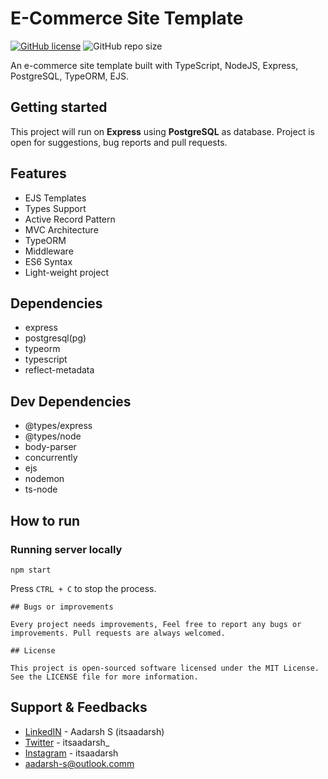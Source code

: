 # E-Commerce Site Template

[![GitHub license](https://img.shields.io/github/license/smitbarmase/rest-express-mongodb-server)](https://github.com/smitbarmase/rest-express-mongodb-server/blob/master/LICENSE)
![GitHub repo size](https://img.shields.io/github/repo-size/smitbarmase/rest-express-mongodb-server)

An e-commerce site template built with TypeScript, NodeJS, Express, PostgreSQL, TypeORM, EJS.

## Getting started

This project will run on **Express** using **PostgreSQL** as database. Project is open for suggestions, bug reports and pull requests.

## Features

- EJS Templates
- Types Support
- Active Record Pattern
- MVC Architecture
- TypeORM
- Middleware
- ES6 Syntax
- Light-weight project

## Dependencies

- express
- postgresql(pg)
- typeorm
- typescript
- reflect-metadata

## Dev Dependencies

- @types/express
- @types/node
- body-parser
- concurrently
- ejs
- nodemon
- ts-node

## How to run

### Running server locally

```
npm start
```

Press `CTRL + C` to stop the process.

```
## Bugs or improvements

Every project needs improvements, Feel free to report any bugs or improvements. Pull requests are always welcomed.

## License

This project is open-sourced software licensed under the MIT License. See the LICENSE file for more information.
```

## Support & Feedbacks

- [LinkedIN](https://www.linkedin.com/in/itsaadarsh/ 'Linkedin') - Aadarsh S (itsaadarsh)
- [Twitter](https://www.twitter.com/itsaadarsh_ 'Twitter') - itsaadarsh\_
- [Instagram](https://www.instagram.com/itsaadarsh/ '@itsaadarsh') - itsaadarsh
- aadarsh-s@outlook.comm

